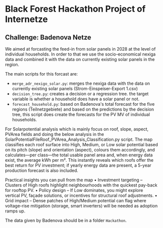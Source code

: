 # Black Forest Hackathon Project of Internetze

## Challenge: Badenova Netze
We aimed at forcasting the feed-in from solar panels in 2028 at the level of individual households. In order to that we use the socio-economical nexiga data and combined it with the data on currently existing solar panels in the region.

The main scripts for this forcast are:
- `merge_adr_nexigo_solar.py`: merges the nexiga data with the data on currently existing solar panels (Strom-Einspeiser-Export 1.csv)
- `decision_tree.py`: creates a decision or a regression tree. the target variable is whether a household does have a solar panel or not.
- `forecast_household.py`: based on Badenova's total forecast for the five regions (Teilnetzgebiete) and based on the predictions by the decision tree, this script does create the forecasts for the PV MV of individual households.

For Solarpotential analysis which is mainly focus on roof, slope, aspect, PVArea fields and doing the below analysis in the SolarPotentialFileRoof_PVArea_Analysis_Classification.py script. The map classifies each roof surface into High, Medium, or Low solar potential based on its pitch (slope) and orientation (aspect), colours them accordingly, and calculates—per class—the total usable panel area and, when energy data exist, the average kWh per m². This instantly reveals which roofs offer the best return for PV investment; if yearly energy data are present, a 5-year production forecast is also included.

Practical insights you can pull from the map
•	Investment targeting – Clusters of High roofs highlight neighbourhoods with the quickest pay-back for rooftop PV.
•	Policy design – If Low dominates, you might explore vertical PV, façade solutions, or incentives for structural roof adjustments.
•	Grid impact – Dense patches of High/Medium potential can flag where voltage-rise mitigation (storage, smart inverters) will be needed as adoption ramps up.

The data given by Badenova should be in a folder `Hackathon`.
